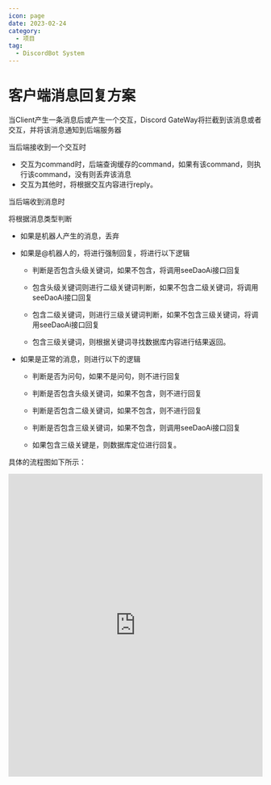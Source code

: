 ```yaml
---
icon: page
date: 2023-02-24
category:
  - 项目
tag:
  - DiscordBot System
---
```



# 客户端消息回复方案

当Client产生一条消息后或产生一个交互，Discord GateWay将拦截到该消息或者交互，并将该消息通知到后端服务器

当后端接收到一个交互时

+ 交互为command时，后端查询缓存的command，如果有该command，则执行该command，没有则丢弃该消息
+ 交互为其他时，将根据交互内容进行reply。

当后端收到消息时

将根据消息类型判断

+ 如果是机器人产生的消息，丢弃

+ 如果是@机器人的，将进行强制回复，将进行以下逻辑
  
  + 判断是否包含头级关键词，如果不包含，将调用seeDaoAi接口回复
  
  + 包含头级关键词则进行二级关键词判断，如果不包含二级关键词，将调用seeDaoAi接口回复
  
  + 包含二级关键词，则进行三级关键词判断，如果不包含三级关键词，将调用seeDaoAi接口回复
  
  + 包含三级关键词，则根据关键词寻找数据库内容进行结果返回。

+ 如果是正常的消息，则进行以下的逻辑
  
  + 判断是否为问句，如果不是问句，则不进行回复
  
  + 判断是否包含头级关键词，如果不包含，则不进行回复
  
  + 判断是否包含二级关键词，如果不包含，则不进行回复
  
  + 判断是否包含三级关键词，如果不包含，则调用seeDaoAi接口回复
  
  + 如果包含三级关键是，则数据库定位进行回复。

具体的流程图如下所示：

<iframe id="decid" class="ifra" frameborder="0"  src="https://www.processon.com/embed/63f4a6a0e2fac5758f8c619a"></iframe>




<style>
.ifra{
  display:block;
  margin-left:0px;
  margin-top:10px;
  width:100%; 
  height:600px;
}
</style>

